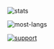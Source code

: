 ![stats](https://github-readme-stats.vercel.app/api?username=dwisiswant0&show_icons=true&hide_title=false&count_private=true&theme=radical)

![most-langs](https://github-readme-stats.vercel.app/api/top-langs/?username=dwisiswant0&hide=javascript,html&theme=radical&layout=compact)

[![support](https://img.shields.io/badge/$-support-ff69b4.svg?style=flat)](https://paypal.me/dw1s)

<!--
**dwisiswant0/dwisiswant0** is a ✨ _special_ ✨ repository because its `README.md` (this file) appears on your GitHub profile.

Here are some ideas to get you started:

- 🔭 I’m currently working on ...
- 🌱 I’m currently learning ...
- 👯 I’m looking to collaborate on ...
- 🤔 I’m looking for help with ...
- 💬 Ask me about ...
- 📫 How to reach me: ...
- 😄 Pronouns: ...
- ⚡ Fun fact: ...
-->
